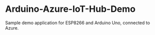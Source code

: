 # Arduino-Azure-IoT-Hub-Demo
Sample demo application for ESP8266 and Arduino Uno, connected to Azure.
